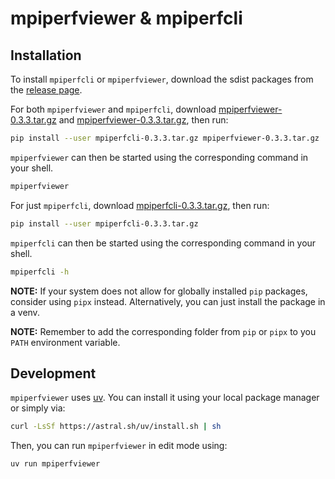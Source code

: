 # mpiperfviewer & mpiperfcli

## Installation

To install `mpiperfcli` or `mpiperfviewer`, download the sdist packages from the [release page](https://github.com/BjarneHa/mpiperfviewer/releases).

For both `mpiperfviewer` and `mpiperfcli`, download [mpiperfviewer-0.3.3.tar.gz](https://github.com/BjarneHa/mpiperfviewer/releases/download/0.3.3/mpiperfcli-0.3.3.tar.gz) and [mpiperfviewer-0.3.3.tar.gz](https://github.com/BjarneHa/mpiperfviewer/releases/download/0.3.3/mpiperfviewer-0.3.3.tar.gz), then run:
```bash
pip install --user mpiperfcli-0.3.3.tar.gz mpiperfviewer-0.3.3.tar.gz
```

`mpiperfviewer` can then be started using the corresponding command in your shell.
```bash
mpiperfviewer
```

For just `mpiperfcli`, download [mpiperfcli-0.3.3.tar.gz](https://github.com/BjarneHa/mpiperfviewer/releases/download/0.3.3/mpiperfcli-0.3.3.tar.gz), then run:
```bash
pip install --user mpiperfcli-0.3.3.tar.gz
```

`mpiperfcli` can then be started using the corresponding command in your shell.
```bash
mpiperfcli -h
```

**NOTE:** If your system does not allow for globally installed `pip` packages, consider using `pipx` instead. Alternatively, you can just install the package in a venv.

**NOTE:** Remember to add the corresponding folder from `pip` or `pipx` to you `PATH` environment variable.

## Development

`mpiperfviewer` uses [uv](https://docs.astral.sh/uv/getting-started/installation/).
You can install it using your local package manager or simply via:
```bash
curl -LsSf https://astral.sh/uv/install.sh | sh
```

Then, you can run `mpiperfviewer` in edit mode using:
```bash
uv run mpiperfviewer
```
